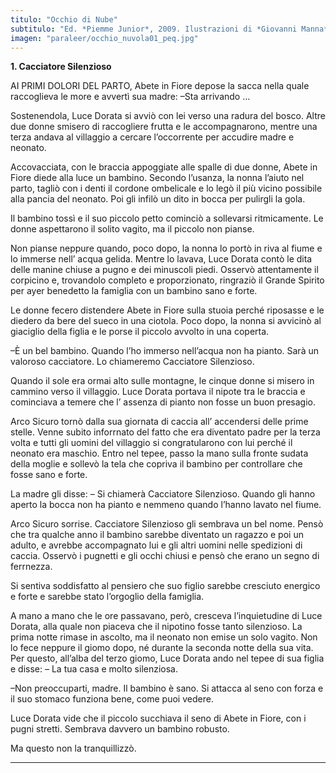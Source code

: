 ```yaml
---
titulo: "Occhio di Nube"
subtitulo: "Ed. *Piemme Junior*, 2009. Ilustrazioni di *Giovanni Manna*"
imagen: "paraleer/occhio_nuvola01_peq.jpg"
---
```

 **1. Cacciatore Silenzioso**

AI PRIMI DOLORI DEL PARTO, Abete in Fiore depose la sacca nella quale raccoglieva le more e avvertì sua madre: –Sta arrivando …

Sostenendola, Luce Dorata si avviò con lei verso una radura del bosco. Altre due donne smisero di raccogliere frutta e le accompagnarono, mentre una terza andava al villaggio a cercare l’occorrente per accudire madre e neonato.

Accovacciata, con le braccia appoggiate alle spalle di due donne, Abete in Fiore diede alla luce un bambino. Secondo l’usanza, la nonna l’aiuto nel parto, tagliò con i denti il cordone ombelicale e lo legò il più vicino possibile alla pancia del neonato. Poi gli infilò un dito in bocca per pulirgli la gola.

Il bambino tossì e il suo piccolo petto cominciò a sollevarsi ritmicamente. Le donne aspettarono il solito vagito, ma il piccolo non pianse.

Non pianse neppure quando, poco dopo, la nonna lo portò in riva al fiume e lo immerse nell’ acqua gelida. Mentre lo lavava, Luce Dorata contò le dita delle manine chiuse a pugno e dei minuscoli piedi. Osservò attentamente il corpicino e, trovandolo completo e proporzionato, ringraziò il Grande Spirito per ayer benedetto la famiglia con un bambino sano e forte.

Le donne fecero distendere Abete in Fiore sulla stuoia perché riposasse e le diedero da bere del sueco in una ciotola. Poco dopo, la nonna si avvicinò al giaciglio della figlia e le porse il piccolo avvolto in una coperta.

–È un bel bambino. Quando l’ho immerso nell’acqua non ha pianto. Sarà un valoroso cacciatore. Lo chiameremo Cacciatore Silenzioso.

Quando il sole era ormai alto sulle montagne, le cinque donne si misero in cammino verso il villaggio. Luce Dorata portava il nipote tra le braccia e cominciava a temere che l’ assenza di pianto non fosse un buon presagio.

Arco Sicuro tornò dalla sua giornata di caccia all’ accendersi delle prime stelle. Venne subito inforrnato del fatto che era diventato padre per la terza volta e tutti gli uomini del villaggio si congratularono con lui perché il neonato era maschio. Entro nel tepee, passo la mano sulla fronte sudata della moglie e sollevò la tela che copriva il bambino per controllare che fosse sano e forte.

La madre gli disse: – Si chiamerà Cacciatore Silenzioso. Quando gli hanno aperto la bocca non ha pianto e nemmeno quando l’hanno lavato nel fiume.

Arco Sicuro sorrise. Cacciatore Silenzioso gli sembrava un bel nome. Pensò che tra qualche anno il bambino sarebbe diventato un ragazzo e poi un adulto, e avrebbe accompagnato lui e gli altri uomini nelle spedizioni di caccia. Osservò i pugnetti e gli occhi chiusi e pensò che erano un segno di ferrnezza.

Si sentiva soddisfatto al pensiero che suo figlio sarebbe cresciuto energico e forte e sarebbe stato l’orgoglio della famiglia.

A mano a mano che le ore passavano, però, cresceva l’inquietudine di Luce Dorata, alla quale non piaceva che il nipotino fosse tanto silenzioso. La prima notte rimase in ascolto, ma il neonato non emise un solo vagito. Non lo fece neppure il giomo dopo, né durante la seconda notte della sua vita. Per questo, all’alba del terzo giomo, Luce Dorata ando nel tepee di sua figlia e disse: – La tua casa e molto silenziosa.

–Non preoccuparti, madre. Il bambino è sano. Si attacca al seno con forza e il suo stomaco funziona bene, come puoi vedere.

Luce Dorata vide che il piccolo succhiava il seno di Abete in Fiore, con i pugni stretti. Sembrava davvero un bambino robusto.

Ma questo non la tranquillizzò.

* * *
